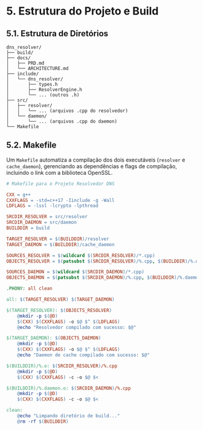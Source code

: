 # 5. Estrutura do Projeto e Build

## 5.1. Estrutura de Diretórios

```
dns_resolver/
├── build/
├── docs/
│   ├── PRD.md
│   └── ARCHITECTURE.md
├── include/
│   └── dns_resolver/
│       ├── types.h
│       ├── ResolverEngine.h
│       └── ... (outros .h)
├── src/
│   ├── resolver/
│   │   └── ... (arquivos .cpp do resolvedor)
│   └── daemon/
│       └── ... (arquivos .cpp do daemon)
└── Makefile
```

## 5.2. Makefile

Um `Makefile` automatiza a compilação dos dois executáveis (`resolver` e `cache_daemon`), gerenciando as dependências e flags de compilação, incluindo o link com a biblioteca OpenSSL.

```makefile
# Makefile para o Projeto Resolvedor DNS

CXX = g++
CXXFLAGS = -std=c++17 -Iinclude -g -Wall
LDFLAGS = -lssl -lcrypto -lpthread

SRCDIR_RESOLVER = src/resolver
SRCDIR_DAEMON = src/daemon
BUILDDIR = build

TARGET_RESOLVER = $(BUILDDIR)/resolver
TARGET_DAEMON = $(BUILDDIR)/cache_daemon

SOURCES_RESOLVER = $(wildcard $(SRCDIR_RESOLVER)/*.cpp)
OBJECTS_RESOLVER = $(patsubst $(SRCDIR_RESOLVER)/%.cpp, $(BUILDDIR)/%.o, $(SOURCES_RESOLVER))

SOURCES_DAEMON = $(wildcard $(SRCDIR_DAEMON)/*.cpp)
OBJECTS_DAEMON = $(patsubst $(SRCDIR_DAEMON)/%.cpp, $(BUILDDIR)/%.daemon.o, $(SOURCES_DAEMON))

.PHONY: all clean

all: $(TARGET_RESOLVER) $(TARGET_DAEMON)

$(TARGET_RESOLVER): $(OBJECTS_RESOLVER)
	@mkdir -p $(@D)
	$(CXX) $(CXXFLAGS) -o $@ $^ $(LDFLAGS)
	@echo "Resolvedor compilado com sucesso: $@"

$(TARGET_DAEMON): $(OBJECTS_DAEMON)
	@mkdir -p $(@D)
	$(CXX) $(CXXFLAGS) -o $@ $^ $(LDFLAGS)
	@echo "Daemon de cache compilado com sucesso: $@"

$(BUILDDIR)/%.o: $(SRCDIR_RESOLVER)/%.cpp
	@mkdir -p $(@D)
	$(CXX) $(CXXFLAGS) -c -o $@ $<

$(BUILDDIR)/%.daemon.o: $(SRCDIR_DAEMON)/%.cpp
	@mkdir -p $(@D)
	$(CXX) $(CXXFLAGS) -c -o $@ $<

clean:
	@echo "Limpando diretório de build..."
	@rm -rf $(BUILDDIR)
